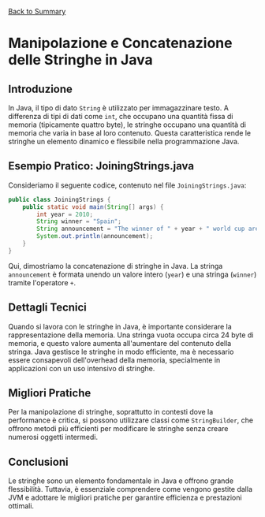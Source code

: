 
[Back to Summary](../Summary.md)

# Manipolazione e Concatenazione delle Stringhe in Java

## Introduzione
In Java, il tipo di dato `String` è utilizzato per immagazzinare testo. A differenza di tipi di dati come `int`, che occupano una quantità fissa di memoria (tipicamente quattro byte), le stringhe occupano una quantità di memoria che varia in base al loro contenuto. Questa caratteristica rende le stringhe un elemento dinamico e flessibile nella programmazione Java.

## Esempio Pratico: JoiningStrings.java
Consideriamo il seguente codice, contenuto nel file `JoiningStrings.java`:

```java
public class JoiningStrings {
    public static void main(String[] args) {
        int year = 2010;
        String winner = "Spain";
        String announcement = "The winner of " + year + " world cup are " + winner;
        System.out.println(announcement);
    }
}
```

Qui, dimostriamo la concatenazione di stringhe in Java. La stringa `announcement` è formata unendo un valore intero (`year`) e una stringa (`winner`) tramite l'operatore `+`.

## Dettagli Tecnici
Quando si lavora con le stringhe in Java, è importante considerare la rappresentazione della memoria. Una stringa vuota occupa circa 24 byte di memoria, e questo valore aumenta all'aumentare del contenuto della stringa. Java gestisce le stringhe in modo efficiente, ma è necessario essere consapevoli dell'overhead della memoria, specialmente in applicazioni con un uso intensivo di stringhe.

## Migliori Pratiche
Per la manipolazione di stringhe, soprattutto in contesti dove la performance è critica, si possono utilizzare classi come `StringBuilder`, che offrono metodi più efficienti per modificare le stringhe senza creare numerosi oggetti intermedi.

## Conclusioni
Le stringhe sono un elemento fondamentale in Java e offrono grande flessibilità. Tuttavia, è essenziale comprendere come vengono gestite dalla JVM e adottare le migliori pratiche per garantire efficienza e prestazioni ottimali.

